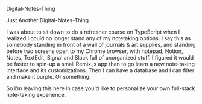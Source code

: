 Digital-Notes-Thing

Just Another Digital-Notes-Thing

I was about to sit down to do a refresher course on TypeScript when I realized I could no longer stand any of my notetaking options. I say this as somebody standing in front of a wall of journals & art supplies, and standing before two screens open to my Chrome browser, with notepad, Notion, Notes, TextEdit, Signal and Slack full of unorganized stuff. I figured it would be faster to spin-up a small Remix.js app than to go learn a new note-taking interface and its customizations. Then I can have a database and I can filter and make it purple. Or something.

So I'm leaving this here in case you'd like to personalize your own full-stack note-taking experience.

